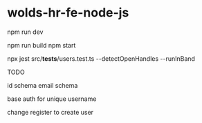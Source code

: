 # wolds-hr-fe-node-js


npm run dev


npm run build
npm start


 npx jest src/__tests__/users.test.ts --detectOpenHandles --runInBand




 TODO 


 id schema
 email schema 

 
 base auth for unique username

 change register to create user  

